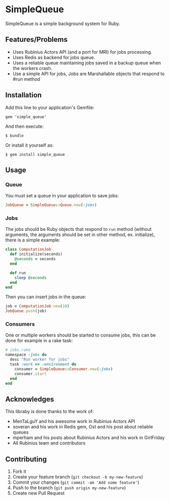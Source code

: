 # SimpleQueue

SimpleQueue is a simple background system for Ruby.

## Features/Problems

  - Uses Rubinius Actors API (and a port for MRI) for jobs processing.
  - Uses Redis as backend for jobs queue.
  - Uses a reliable queue maintaining jobs saved in a backup queue when the workers crash.
  - Use a simple API for jobs, Jobs are Marshallable objects that respond to #run method

## Installation

Add this line to your application's Gemfile:

    gem 'simple_queue'

And then execute:

    $ bundle

Or install it yourself as:

    $ gem install simple_queue

## Usage

### Queue

You must set a queue in your application to save jobs:

```ruby
JobQueue = SimpleQueue::Queue.new(:jobs)
```

### Jobs

The jobs should be Ruby objects that respond to `run` method (without
arguments, the arguments should be set in other method, ex. initialize), there is a simple example:

```ruby
class ComputationJob
  def initialize(seconds)
    @seconds = seconds
  end

  def run
    sleep @seconds
  end
end
```

Then you can insert jobs in the queue:

```ruby
job = ComputationJob.new(10)
JobQueue.push(job)
```

### Consumers
One or multiple workers should be started to consume jobs, this can be
done for example in a rake task:

```ruby
# jobs.rake
namespace :jobs do
  desc "Run worker for jobs"
  task :work => :environment do
    consumer = SimpleQueue::Consumer.new(:jobs)
    consumer.start
  end
end
```

## Acknowledges

This libraby is done thanks to the work of:

  - MenTaLguY and his awesome work in Rubinius Actors API
  - soveran and his work in Redis gem, Ost and his post about reliable queues 
  - mperham and his posts about Rubinius Actors and his work in GirlFriday
  - All Rubinius team and contributors

## Contributing

1. Fork it
2. Create your feature branch (`git checkout -b my-new-feature`)
3. Commit your changes (`git commit -am 'Add some feature'`)
4. Push to the branch (`git push origin my-new-feature`)
5. Create new Pull Request
